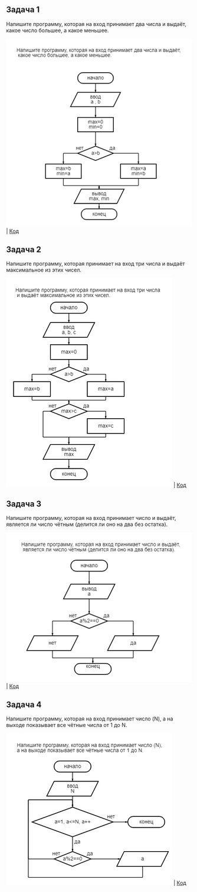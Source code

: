 ## Задача 1
Напишите программу, которая на вход принимает два числа и выдаёт, какое число большее, а какое меньшее.

![Блок-схема](Example1\diagram1.png) | [Код](Eemple1\Prpgram.cs)

## Задача 2
Напишите программу, которая принимает на вход три числа и выдаёт максимальное из этих чисел.

![Блок-схема](Example2\diagram2.png) | [Код](Example2\Program.cs)


## Задача 3
 Напишите программу, которая на вход принимает число и выдаёт, является ли число чётным (делится ли оно на два без остатка).

![Блок-схема](Example3\diagram3.png) | [Код](Example3\Program.cs)

## Задача 4

Напишите программу, которая на вход принимает число (N), а на выходе показывает все чётные числа от 1 до N.

![Блок-схема](Example4\diagram4.png) | [Код](Example4\Program.cs)

